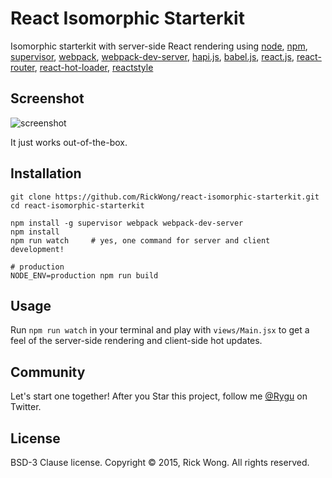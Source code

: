 # React Isomorphic Starterkit

Isomorphic starterkit with server-side React rendering using 
[node](https://iojs.org), 
[npm](https://www.npmjs.com/), 
[supervisor](https://www.npmjs.com/package/supervisor), 
[webpack](https://webpack.github.io/), 
[webpack-dev-server](https://github.com/webpack/webpack-dev-server),
[hapi.js](http://www.hapijs.com/), 
[babel.js](http://babeljs.io/), 
[react.js](https://facebook.github.io/react), 
[react-router](https://github.com/rackt/react-router), 
[react-hot-loader](https://gaearon.github.io/react-hot-loader), 
[reactstyle](https://github.com/RickWong/ReactStyle)

## Screenshot

![screenshot](http://i.imgur.com/Jz0zOJj.png?1)

It just works out-of-the-box.

## Installation

	git clone https://github.com/RickWong/react-isomorphic-starterkit.git
	cd react-isomorphic-starterkit
	
	npm install -g supervisor webpack webpack-dev-server
	npm install
	npm run watch     # yes, one command for server and client development!
	
	# production 
	NODE_ENV=production npm run build  

## Usage

Run `npm run watch` in your terminal and play with `views/Main.jsx` to get a feel of
the server-side rendering and client-side hot updates.

## Community

Let's start one together! After you Star this project, follow me [@Rygu](https://twitter.com/rygu)
on Twitter.

## License

BSD-3 Clause license. Copyright © 2015, Rick Wong. All rights reserved.
